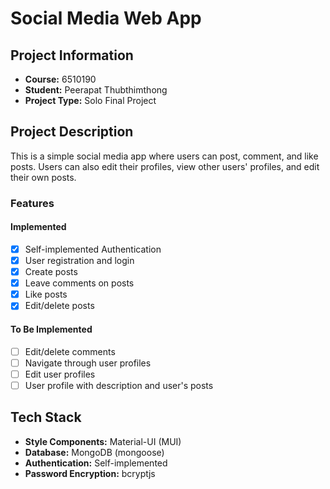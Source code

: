 # Social Media Web App

## Project Information
- **Course:** 6510190
- **Student:** Peerapat Thubthimthong
- **Project Type:** Solo Final Project

## Project Description
This is a simple social media app where users can post, comment, and like posts. Users can also edit their profiles, view other users' profiles, and edit their own posts.

### Features
#### Implemented
- [x] Self-implemented Authentication
- [x] User registration and login
- [x] Create posts
- [x] Leave comments on posts
- [x] Like posts
- [x] Edit/delete posts

#### To Be Implemented
- [ ] Edit/delete comments
- [ ] Navigate through user profiles
- [ ] Edit user profiles
- [ ] User profile with description and user's posts

## Tech Stack
- **Style Components:** Material-UI (MUI)
- **Database:** MongoDB (mongoose)
- **Authentication:** Self-implemented
- **Password Encryption:** bcryptjs